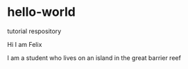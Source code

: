 # hello-world
tutorial respository

Hi I am Felix

I am a student who lives on an island in the great barrier reef 
